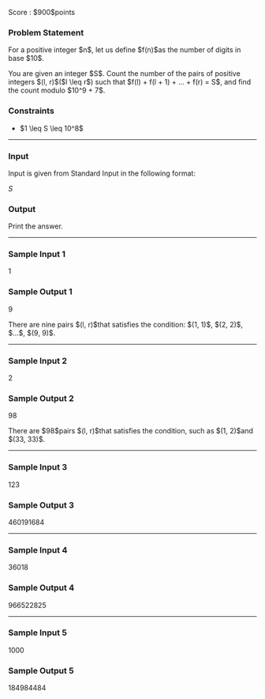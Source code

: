 
<div>

<span>

<span>

<p>
Score : $900$points
</p>

<div>

<section>

### **Problem Statement**

<p>
For a positive integer $n$, let us define $f(n)$as the number of digits in base $10$.
</p>

<p>
You are given an integer $S$.
Count the number of the pairs of positive integers $(l, r)$($l \leq r$) such that $f(l) + f(l + 1) + ... + f(r) = S$, and find the count modulo $10^9 + 7$.
</p>

</section>

</div>

<div>

<section>

### **Constraints**

<ul>

<li>
$1 \leq S \leq 10^8$
</li>

</ul>

</section>

</div>

---

<div>

<div>

<section>

### **Input**

<p>
Input is given from Standard Input in the following format:
</p>

<div>

$S$
</div>

</section>

</div>

<div>

<section>

### **Output**

<p>
Print the answer.
</p>

</section>

</div>

</div>

---

<div>

<section>

### **Sample Input 1**

<div>

1

</div>

</section>

</div>

<div>

<section>

### **Sample Output 1**

<div>

9

</div>

<p>
There are nine pairs $(l, r)$that satisfies the condition: $(1, 1)$, $(2, 2)$, $...$, $(9, 9)$.
</p>

</section>

</div>

---

<div>

<section>

### **Sample Input 2**

<div>

2

</div>

</section>

</div>

<div>

<section>

### **Sample Output 2**

<div>

98

</div>

<p>
There are $98$pairs $(l, r)$that satisfies the condition, such as $(1, 2)$and $(33, 33)$.
</p>

</section>

</div>

---

<div>

<section>

### **Sample Input 3**

<div>

123

</div>

</section>

</div>

<div>

<section>

### **Sample Output 3**

<div>

460191684

</div>

</section>

</div>

---

<div>

<section>

### **Sample Input 4**

<div>

36018

</div>

</section>

</div>

<div>

<section>

### **Sample Output 4**

<div>

966522825

</div>

</section>

</div>

---

<div>

<section>

### **Sample Input 5**

<div>

1000

</div>

</section>

</div>

<div>

<section>

### **Sample Output 5**

<div>

184984484

</div>

</section>

</div>

</span>

</span>

</div>
